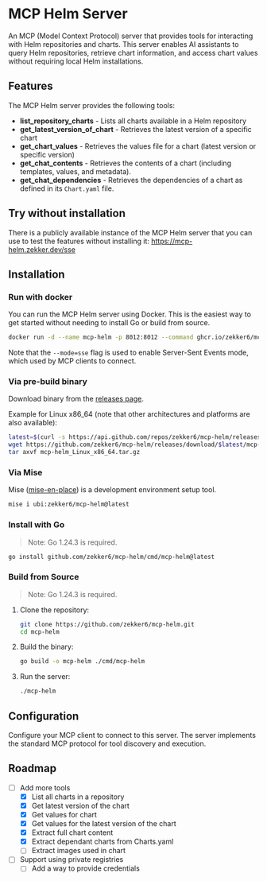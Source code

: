 # MCP Helm Server

An MCP (Model Context Protocol) server that provides tools for interacting with Helm repositories and charts. This
server enables AI assistants to query Helm repositories, retrieve chart information, and access chart values without
requiring local Helm installations.

## Features

The MCP Helm server provides the following tools:

- **list_repository_charts** - Lists all charts available in a Helm repository
- **get_latest_version_of_chart** - Retrieves the latest version of a specific chart
- **get_chart_values** - Retrieves the values file for a chart (latest version or specific version)
- **get_chat_contents** - Retrieves the contents of a chart (including templates, values, and metadata).
- **get_chat_dependencies** - Retrieves the dependencies of a chart as defined in its `Chart.yaml` file.

## Try without installation

There is a publicly available instance of the MCP Helm server that you can use to test the features without installing it: https://mcp-helm.zekker.dev/sse

## Installation

### Run with docker

You can run the MCP Helm server using Docker. This is the easiest way to get started without needing to install Go or
build from source.

```bash
docker run -d --name mcp-helm -p 8012:8012 --command ghcr.io/zekker6/mcp-helm:v0.0.4 4 4 4 mode=sse
```

Note that the `--mode=sse` flag is used to enable Server-Sent Events mode, which used by MCP clients to connect.

### Via pre-build binary

Download binary from the [releases page](https://github.com/zekker6/mcp-helm/releases).

Example for Linux x86_64 (note that other architectures and platforms are also available):

```bash
latest=$(curl -s https://api.github.com/repos/zekker6/mcp-helm/releases/latest | grep 'tag_name' | cut -d\" -f4)
wget https://github.com/zekker6/mcp-helm/releases/download/$latest/mcp-helm_Linux_x86_64.tar.gz
tar axvf mcp-helm_Linux_x86_64.tar.gz
```

### Via Mise

Mise ([mise-en-place](https://mise.jdx.dev/)) is a development environment setup tool.

```bash
mise i ubi:zekker6/mcp-helm@latest
```

### Install with Go

> Note: Go 1.24.3 is required.

```bash
go install github.com/zekker6/mcp-helm/cmd/mcp-helm@latest
```

### Build from Source

> Note: Go 1.24.3 is required.

1. Clone the repository:
   ```bash
   git clone https://github.com/zekker6/mcp-helm.git
   cd mcp-helm
   ```

2. Build the binary:
   ```bash
   go build -o mcp-helm ./cmd/mcp-helm
   ```

3. Run the server:
   ```bash
   ./mcp-helm
   ```

## Configuration

Configure your MCP client to connect to this server. The server implements the standard MCP protocol for tool discovery
and execution.

## Roadmap

- [ ] Add more tools
    - [x] List all charts in a repository
    - [x] Get latest version of the chart
    - [x] Get values for chart
    - [x] Get values for the latest version of the chart
    - [x] Extract full chart content
    - [x] Extract dependant charts from Charts.yaml
    - [ ] Extract images used in chart
- [ ] Support using private registries
    - [ ] Add a way to provide credentials
